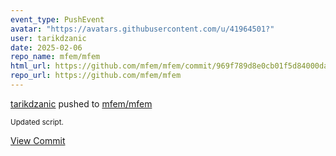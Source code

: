 ```yaml
---
event_type: PushEvent
avatar: "https://avatars.githubusercontent.com/u/41964501?"
user: tarikdzanic
date: 2025-02-06
repo_name: mfem/mfem
html_url: https://github.com/mfem/mfem/commit/969f789d8e0cb01f5d84000dad8ce86596990ee1
repo_url: https://github.com/mfem/mfem
---
```


<a href='https://github.com/tarikdzanic' target='_blank'>tarikdzanic</a> pushed to <a href='https://github.com/mfem/mfem' target='_blank'>mfem/mfem</a>

<small>Updated script.</small>

<a href='https://github.com/mfem/mfem/commit/969f789d8e0cb01f5d84000dad8ce86596990ee1' target='_blank'>View Commit</a>
